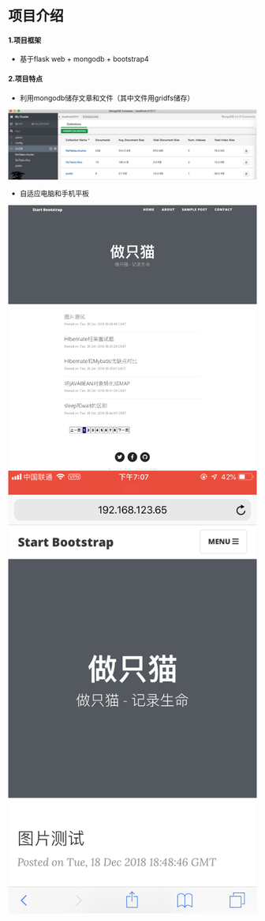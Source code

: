 # 项目介绍

#### 1.项目框架
* 基于flask web + mongodb + bootstrap4


#### 2.项目特点
* 利用mongodb储存文章和文件（其中文件用gridfs储存）

![](readme_1.png)

* 自适应电脑和手机平板

![](readme_2.png)
![](readme_3.png)

